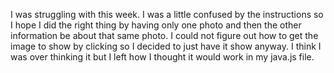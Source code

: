 I was struggling with this week. I was a little confused by the instructions so I hope I did the right thing by having only one photo and then the other information be about that same photo. I could not figure out how to get the image to show by clicking so I decided to just have it show anyway. I think I was over thinking it but I left how I thought it would work in my java.js file. 